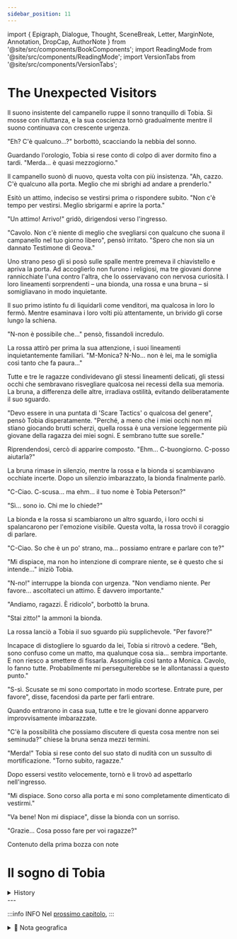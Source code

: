 ```yaml
---
sidebar_position: 11
---
```


import { Epigraph, Dialogue, Thought, SceneBreak, Letter, MarginNote, Annotation, DropCap, AuthorNote } from '@site/src/components/BookComponents';
import ReadingMode from '@site/src/components/ReadingMode';
import VersionTabs from '@site/src/components/VersionTabs';

# The Unexpected Visitors

<VersionTabs>
  <div label="Versione Pubblicata" default>

Il suono insistente del campanello ruppe il sonno tranquillo di Tobia. Si mosse con riluttanza, e la sua coscienza tornò gradualmente mentre il suono continuava con crescente urgenza.

"Eh? C'è qualcuno...?" borbottò, scacciando la nebbia del sonno.

Guardando l'orologio, Tobia si rese conto di colpo di aver dormito fino a tardi. "Merda... è quasi mezzogiorno."

Il campanello suonò di nuovo, questa volta con più insistenza. "Ah, cazzo. C'è qualcuno alla porta. Meglio che mi sbrighi ad andare a prenderlo."

Esitò un attimo, indeciso se vestirsi prima o rispondere subito. "Non c'è tempo per vestirsi. Meglio sbrigarmi e aprire la porta."

"Un attimo! Arrivo!" gridò, dirigendosi verso l'ingresso.

"Cavolo. Non c'è niente di meglio che svegliarsi con qualcuno che suona il campanello nel tuo giorno libero", pensò irritato. "Spero che non sia un dannato Testimone di Geova."

Uno strano peso gli si posò sulle spalle mentre premeva il chiavistello e apriva la porta. Ad accoglierlo non furono i religiosi, ma tre giovani donne rannicchiate l'una contro l'altra, che lo osservavano con nervosa curiosità. I ​​loro lineamenti sorprendenti – una bionda, una rossa e una bruna – si somigliavano in modo inquietante.

Il suo primo istinto fu di liquidarli come venditori, ma qualcosa in loro lo fermò. Mentre esaminava i loro volti più attentamente, un brivido gli corse lungo la schiena.

"N-non è possibile che..." pensò, fissandoli incredulo.

La rossa attirò per prima la sua attenzione, i suoi lineamenti inquietantemente familiari. "M-Monica? N-No... non è lei, ma le somiglia così tanto che fa paura..."

Tutte e tre le ragazze condividevano gli stessi lineamenti delicati, gli stessi occhi che sembravano risvegliare qualcosa nei recessi della sua memoria. La bruna, a differenza delle altre, irradiava ostilità, evitando deliberatamente il suo sguardo.

"Devo essere in una puntata di 'Scare Tactics' o qualcosa del genere", pensò Tobia disperatamente. "Perché, a meno che i miei occhi non mi stiano giocando brutti scherzi, quella rossa è una versione leggermente più giovane della ragazza dei miei sogni. E sembrano tutte sue sorelle."

Riprendendosi, cercò di apparire composto. "Ehm... C-buongiorno. C-posso aiutarla?"

La bruna rimase in silenzio, mentre la rossa e la bionda si scambiavano occhiate incerte. Dopo un silenzio imbarazzato, la bionda finalmente parlò.

"C-Ciao. C-scusa... ma ehm... il tuo nome è Tobia Peterson?"

"Sì... sono io. Chi me lo chiede?"

La bionda e la rossa si scambiarono un altro sguardo, i loro occhi si spalancarono per l'emozione visibile. Questa volta, la rossa trovò il coraggio di parlare.

"C-Ciao. So che è un po' strano, ma... possiamo entrare e parlare con te?"

"Mi dispiace, ma non ho intenzione di comprare niente, se è questo che si intende..." iniziò Tobia.

"N-no!" interruppe la bionda con urgenza. "Non vendiamo niente. Per favore... ascoltateci un attimo. È davvero importante."

"Andiamo, ragazzi. È ridicolo", borbottò la bruna.

"Stai zitto!" la ammonì la bionda.

La rossa lanciò a Tobia il suo sguardo più supplichevole. "Per favore?"

Incapace di distogliere lo sguardo da lei, Tobia si ritrovò a cedere. "Beh, sono confuso come un matto, ma qualunque cosa sia... sembra importante. E non riesco a smettere di fissarla. Assomiglia così tanto a Monica. Cavolo, lo fanno tutte. Probabilmente mi perseguiterebbe se le allontanassi a questo punto."

"S-sì. Scusate se mi sono comportato in modo scortese. Entrate pure, per favore", disse, facendosi da parte per farli entrare.

Quando entrarono in casa sua, tutte e tre le giovani donne apparvero improvvisamente imbarazzate.

"C'è la possibilità che possiamo discutere di questa cosa mentre non sei seminuda?" chiese la bruna senza mezzi termini.

"Merda!" Tobia si rese conto del suo stato di nudità con un sussulto di mortificazione. "Torno subito, ragazze."

Dopo essersi vestito velocemente, tornò e li trovò ad aspettarlo nell'ingresso.

"Mi dispiace. Sono corso alla porta e mi sono completamente dimenticato di vestirmi."

"Va bene! Non mi dispiace", disse la bionda con un sorriso.

"Grazie... Cosa posso fare per voi ragazze?"
  </div>
  <div label="Prima Bozza">
    Contenuto della prima bozza con note
  </div>
</VersionTabs>

# Il sogno di Tobia

<VersionTabs>
  <div label="Versione Annotata">

  </div>
</VersionTabs>
  <details>
	<summary>History</summary>
Tobia (Huh? Is someone...?)
Narrator You glance at the clock and realize you slept in pretty late.
Tobia (Shit... its almost noon.)
Tobia (Ah, fock. Someone's at the door. I better hurry up and go get that.)
(Should I ah... put some clothes on or just go answer it?)
(Fuck... no time to get dressed. I better hurry up and just answer the door:)
Just a minute! I'm coming!
(Man. Nothing like waking up to someone cranking your doorbell on your day off. This better not be a Goddammed Jehovah's Witness.)
A strange weight rests on your shoulders as you squeeze the latch and pull open the door.
Before you stands three young girls... huddling together and inspecting you witha nervous curiosity.
At first glance you feel the orge to tell them you're not interested in whatever cookies they're selling. But after a moment of reflection and further inspection...
You begin to realize what you're seeing... and it sends goosebumps down your spine.
Tobia (l-lt can't be...)

Narrator The familiar redhead catches your eye first. She stares back at you with uncertainty.

Tobia (M-Monica? N-No... it's not her, but she looks so much like her it's scary...)

Tobia (They all do. What the hell is going on?)

Narrator The bronette gives off a different... almost angry vibe. Rather than staring at you

like the others, she seems to avoid it at all costs.

Tobia (I most be on an episode of "Scare Tactics" or something. That's what this is, right?)

Tobia (Because unless my eyes are playing tricks on me...)

Tobia (I'd say that redhead is a... slightly younger version of the girl from my dreams.)

(And they all look like they could be her sisters.)
(Alright, alright. Hold it together. It's just a strange coincidence. Stop gawking at them for fucks sake.)
Uhm...
H-Hello. C-Can I help you?

Narrator The brunette doesn't seem to react but the redhead and the blonde look at each other... as if unsure how to respond.
Narrator After a few awkward moments of silence, the blonde finally speaks up.
Blonde H-Hi. S-Sorry about this... but um...
Blonde Is your name Tobia Peterson?

Tobia Yes... that's me. Who's asking?
Narrator The blonde and the redhead look at each other once more... wide-eyed and visibly
shaken.
Narrator This time... the redhead speaks up.
Redhead H-Hi.I know this is a little strange b-but... can we come in and talk to you?

Tobia I'msorry, but I'm really not looking to buy anything if that's what this is...
Blonde N-No! We're not selling anything. Please just... hear us out for a moment. It's really important.
Brunette Let's just go you guys. This is ridiculous.
Blonde Shush, you!

Narrator The redhead gives you her best pleading look.
Redhead Pretty please?
Tobia (Well. I'm confused as all hell but whatever it is... it does sound important.)
Tobia (And I can't stop staring at her. She looks so much like Monica. Hell, they all do.)

Tobia (It'd probably haunt me if I turned them away at this point. It's not often that three spitting images of a girl you've been fucking in your dreams just... show up at your house.)
Tobia Y-Yeah. Forgive me if I acted rude. Please come on in.
Tobia apologize for not inviting you in sooner, girls. What is it you'd like to talk about?
Narrator Instead of answering, the trio all seem a little embarrassed by something...

Brunette Any chance we could have this discussion while you're not half-naked?
Tobia (Shit!)
Tobia I-I'llbe right back, ladies.
Narrator You quickly dress and return to the front entrance to greet the girls once more.

Tobia Sorry about that. I rushed to the door and completely forgot to dress myself.
Blonde It's okay! I don't mind.
Tobia  Thanks...
Tobia So what can I do for you girls?
  </details>
---

:::info INFO
Nel [prossimo capitolo](./chapter11), 
:::

<details>
<summary>📍 Nota geografica</summary>


</details>																																												 